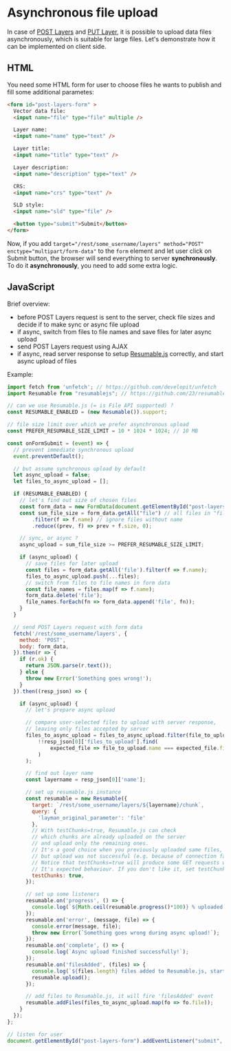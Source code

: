 # Asynchronous file upload

In case of [POST Layers](#post-layers) and [PUT Layer](#put-layer), it is possible to upload data files asynchronously, which is suitable for large files. Let's demonstrate how it can be implemented on client side.

## HTML
You need some HTML form for user to choose files he wants to publish and fill some additional parametes:
```html
<form id="post-layers-form" >
  Vector data file:
  <input name="file" type="file" multiple />

  Layer name:
  <input name="name" type="text" />

  Layer title:
  <input name="title" type="text" />

  Layer description:
  <input name="description" type="text" />

  CRS:
  <input name="crs" type="text" />

  SLD style:
  <input name="sld" type="file" />

  <button type="submit">Submit</button>
</form>
```

Now, if you add `target="/rest/some_username/layers" method="POST" enctype="multipart/form-data"` to the `form` element and let user click on Submit button, the browser will send everything to server **synchronously**. To do it **asynchronously**, you need to add some extra logic. 

## JavaScript

Brief overview:
- before POST Layers request is sent to the server, check file sizes and decide if to make sync or async file upload
- if async, switch from files to file names and save files for later async upload
- send POST Layers request using AJAX
- if async, read server response to setup [Resumable.js](http://www.resumablejs.com/) correctly, and start async upload of files

Example:
```js
import fetch from 'unfetch'; // https://github.com/developit/unfetch
import Resumable from "resumablejs"; // https://github.com/23/resumable.js

// can we use Resumable.js (= is File API supported) ?
const RESUMABLE_ENABLED = (new Resumable()).support;

// file size limit over which we prefer asynchronous upload
const PREFER_RESUMABLE_SIZE_LIMIT = 10 * 1024 * 1024; // 10 MB

const onFormSubmit = (event) => {
  // prevent immediate synchronous upload
  event.preventDefault();

  // but assume synchronous upload by default
  let async_upload = false;
  let files_to_async_upload = [];

  if (RESUMABLE_ENABLED) {
    // let's find out size of chosen files
    const form_data = new FormData(document.getElementById("post-layers-form"));
    const sum_file_size = form_data.getAll("file") // all files in "file" input
        .filter(f => f.name) // ignore files without name
        .reduce((prev, f) => prev + f.size, 0);

    // sync, or async ?
    async_upload = sum_file_size >= PREFER_RESUMABLE_SIZE_LIMIT;

    if (async_upload) {
      // save files for later upload
      const files = form_data.getAll('file').filter(f => f.name);
      files_to_async_upload.push(...files);
      // switch from files to file names in form data
      const file_names = files.map(f => f.name);
      form_data.delete('file');
      file_names.forEach(fn => form_data.append('file', fn));
    }
  }

  // send POST Layers request with form data
  fetch('/rest/some_username/layers', {
    method: 'POST',
    body: form_data,
  }).then(r => {
    if (r.ok) {
      return JSON.parse(r.text());
    } else {
      throw new Error('Something goes wrong!');
    }
  }).then((resp_json) => {

    if (async_upload) {
      // let's prepare async upload

      // compare user-selected files to upload with server response,
      // leaving only files accepted by server
      files_to_async_upload = files_to_async_upload.filter(file_to_upload =>
          !!resp_json[0]['files_to_upload'].find(
              expected_file => file_to_upload.name === expected_file.file
          )
      );

      // find out layer name
      const layername = resp_json[0]['name'];

      // set up resumable.js instance
      const resumable = new Resumable({
        target: `/rest/some_username/layers/${layername}/chunk`,
        query: {
          'layman_original_parameter': 'file'
        },
        // With testChunks=true, Resumable.js can check
        // which chunks are already uploaded on the server
        // and upload only the remaining ones.
        // It's a good choice when you previously uploaded same files,
        // but upload was not successful (e.g. because of connection failure).
        // Notice that testChunks=true will produce some GET requests with 404.
        // It's expected behaviour. If you don't like it, set testChunks to false.
        testChunks: true,
      });

      // set up some listeners
      resumable.on('progress', () => {
        console.log(`${Math.ceil(resumable.progress()*100)} % uploaded.`);
      });
      resumable.on('error', (message, file) => {
        console.error(message, file);
        throw new Error(`Something goes wrong during async upload!`);
      });
      resumable.on('complete', () => {
        console.log(`Async upload finished successfully!`);
      });
      resumable.on('filesAdded', (files) => {
        console.log(`${files.length} files added to Resumable.js, starting async upload.`);
        resumable.upload();
      });

      // add files to Resumable.js, it will fire 'filesAdded' event
      resumable.addFiles(files_to_async_upload.map(fo => fo.file));
    }
  });
};

// listen for user
document.getElementById("post-layers-form").addEventListener("submit", onFormSubmit);
```

